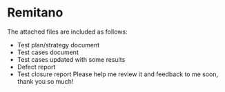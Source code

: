 # Remitano
The attached files are included as follows:
- Test plan/strategy document
- Test cases document
- Test cases updated with some results
- Defect report 
- Test closure report
Please help me review it and feedback to me soon, thank you so much!

